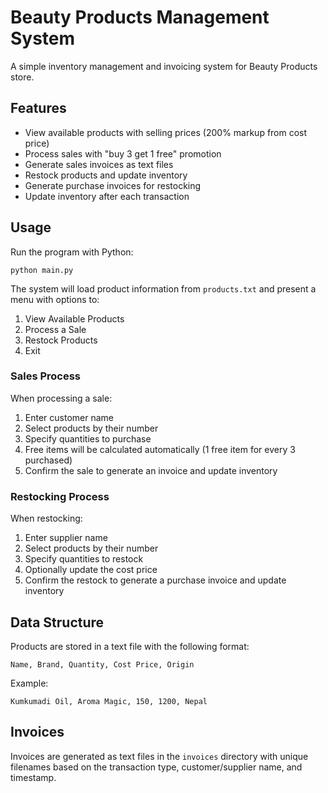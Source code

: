 #  Beauty Products Management System

A simple inventory management and invoicing system for Beauty Products store.

## Features

- View available products with selling prices (200% markup from cost price)
- Process sales with "buy 3 get 1 free" promotion
- Generate sales invoices as text files
- Restock products and update inventory
- Generate purchase invoices for restocking
- Update inventory after each transaction

## Usage

Run the program with Python:

```
python main.py
```

The system will load product information from `products.txt` and present a menu with options to:
1. View Available Products
2. Process a Sale
3. Restock Products
4. Exit

### Sales Process

When processing a sale:
1. Enter customer name
2. Select products by their number
3. Specify quantities to purchase
4. Free items will be calculated automatically (1 free item for every 3 purchased)
5. Confirm the sale to generate an invoice and update inventory

### Restocking Process

When restocking:
1. Enter supplier name
2. Select products by their number
3. Specify quantities to restock
4. Optionally update the cost price
5. Confirm the restock to generate a purchase invoice and update inventory

## Data Structure

Products are stored in a text file with the following format:
```
Name, Brand, Quantity, Cost Price, Origin
```

Example:
```
Kumkumadi Oil, Aroma Magic, 150, 1200, Nepal
```

## Invoices

Invoices are generated as text files in the `invoices` directory with unique filenames based on the transaction type, customer/supplier name, and timestamp.
